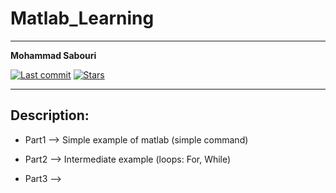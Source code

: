 # Matlab_Learning
__________________________________
**Mohammad Sabouri**

[![Last commit](https://img.shields.io/github/last-commit/sabouri1994/Matlab_Learning.svg?maxAge=1800)](https://github.com/sabouri1994/Matlab_Learning/commits/main)
[![Stars](https://img.shields.io/github/stars/sabouri1994/Matlab_Learning.svg)](#)<br><hr>

Description: 
----------------------------------
 * Part1 --> Simple example of matlab (simple command)
 
 * Part2 --> Intermediate example (loops: For, While)
 
 * Part3 --> 

